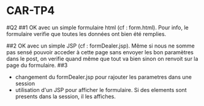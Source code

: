 # CAR-TP4

#Q2
##1
OK avec un simple formulaire html (cf : form.html).
Pour info, le formulaire verifie que toutes les données ont bien été remplies.

##2
OK avec un simple JSP (cf : formDealer.jsp).
Même si nous ne somme pas sensé pouvoir acceder à cette page sans envoyer les bon paramètres dans le post, on verifie quand même que tout va bien sinon on renvoit sur la page du formulaire.
##3
- changement du formDealer.jsp pour rajouter les parametres dans une session
- utilisation d'un JSP pour afficher le formulaire. Si des elements sont presents dans la session, il les affiches.